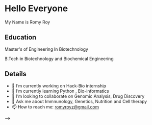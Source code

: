 # Hello Everyone
My Name is Romy Roy

## Education
Master's of Engineering In Biotechnology

B.Tech in Biotechnology and Biochemical Engineering 

## Details

- 🔭 I’m currently working on Hack-Bio internship
- 🌱 I’m currently learning Python , Bio-informatics
- 👯 I’m looking to collaborate on Genomic Analysis, Drug Discovery
- 💬 Ask me about Immnunology, Genetics, Nutrition and Cell therapy
- 📫 How to reach me: romyroyz@gmail.com

-->
